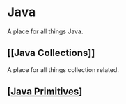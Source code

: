 # Java

A place for all things Java.

## [[Java Collections]]

A place for all things collection related.

## [[Java Primitives]]


[//begin]: # "Autogenerated link references for markdown compatibility"
[Java Primitives]: <Java Primitives> "Java Primitives"
[//end]: # "Autogenerated link references"